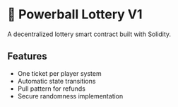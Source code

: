 
# 🎰 Powerball Lottery V1

A decentralized lottery smart contract built with Solidity.

## Features
- One ticket per player system
- Automatic state transitions
- Pull pattern for refunds
- Secure randomness implementation
